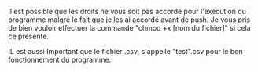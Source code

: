 Il est possible que les droits ne vous soit pas accordé pour l'exécution du programme
malgré le fait que je les ai accordé avant de push.
Je vous pris de bien vouloir effectuer la commande "chmod +x [nom du fichier]" si cela ce présente.

IL est aussi Important que le fichier .csv, s'appelle "test".csv pour le bon fonctionnement du programme.